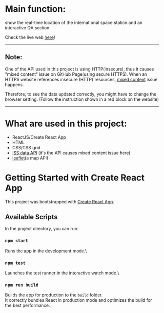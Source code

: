 # Main function: 
<span style="color:rgb(107, 16, 121),background: white"> show the real-time location of the international space station and an interactive QA section </span>

Check the live web [here](https://lihsinhuei.github.io/spacestation/)!

-------------------------------
## Note:
One of the API used in this project is using HTTP(insecure), thus it causes "mixed content" issue on GitHub Page(using secure HTTPS).
When an HTTPS website references insecure (HTTP) resources, [mixed content](https://developer.mozilla.org/en-US/docs/Web/Security/Mixed_content) issue happens. 

Therefore, to see the data updated correctly, you might have to change the browser setting. (Follow the instruction shown in a red block on the website)

-------------------------------


# What are used in this project: 
- ReactJS/Create React App
- HTML
- CSS/CSS grid
- [ISS data API](http://open-notify.org/) (it's the API causes mixed content issue here)
- [leaflet](https://leafletjs.com/)(a map API)





# Getting Started with Create React App

This project was bootstrapped with [Create React App](https://github.com/facebook/create-react-app).

## Available Scripts

In the project directory, you can run:

### `npm start`

Runs the app in the development mode.\

### `npm test`

Launches the test runner in the interactive watch mode.\


### `npm run build`

Builds the app for production to the `build` folder.\
It correctly bundles React in production mode and optimizes the build for the best performance.
